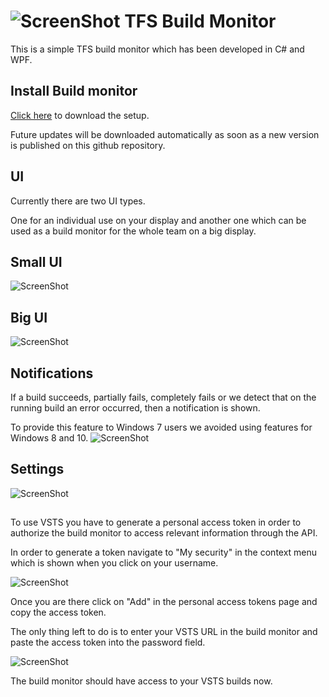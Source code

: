 ![ScreenShot](https://teamhardc0dedstring.visualstudio.com/_apis/public/build/definitions/aaf5a88a-cdee-4621-b8c3-26a0b28c0b85/3/badge)
TFS Build Monitor
=======================

This is a simple TFS build monitor which has been developed in C# and WPF.

## Install Build monitor
[Click here](https://github.com/artiso-solutions/TfsBuildMonitor/blob/master/publish/setup.exe?raw=true) to download the setup.

Future updates will be downloaded automatically as soon as a new version is published on this github repository.

## UI

Currently there are two UI types.

One for an individual use on your display and another one which can be used as a build monitor for the whole team on a big display.

## Small UI
![ScreenShot](https://raw.githubusercontent.com/artiso-solutions/TfsBuildMonitor/master/docs/BuildMonitorSmall.png)

## Big UI
![ScreenShot](https://raw.githubusercontent.com/artiso-solutions/TfsBuildMonitor/master/docs/BuildMonitorBig.png)

## Notifications
If a build succeeds, partially fails, completely fails or we detect that on the running build an error occurred, then a notification is shown.

To provide this feature to Windows 7 users we avoided using features for Windows 8 and 10.
![ScreenShot](https://raw.githubusercontent.com/artiso-solutions/TfsBuildMonitor/master/docs/BuildMonitorNotification.png)

## Settings
![ScreenShot](https://raw.githubusercontent.com/artiso-solutions/TfsBuildMonitor/master/docs/BuildMonitorSettings.png)

##
To use VSTS you have to generate a personal access token in order to authorize the build monitor to access relevant information through the API.

In order to generate a token navigate to "My security" in the context menu which is shown when you click on your username. 

![ScreenShot](https://raw.githubusercontent.com/artiso-solutions/TfsBuildMonitor/master/docs/VSTSMySecurity.png)

Once you are there click on "Add" in the personal access tokens page and copy the access token.

The only thing left to do is to enter your VSTS URL in the build monitor and paste the access token into the password field.

![ScreenShot](https://raw.githubusercontent.com/artiso-solutions/TfsBuildMonitor/master/docs/TokenPw.png)

The build monitor should have access to your VSTS builds now.
